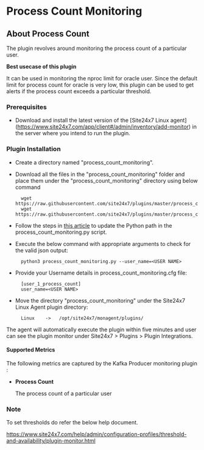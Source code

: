 # **Process Count Monitoring**

## About Process Count
The plugin revolves around monitoring the process count of a particular user. 





**Best usecase of this plugin**

It can be used in monitoring the nproc limit for oracle user. Since the default limit for process count for oracle is very low, this plugin can be used to get alerts if the process count exceeds a particular threshold.



### Prerequisites

- Download and install the latest version of the [Site24x7 Linux agent] (https://www.site24x7.com/app/client#/admin/inventory/add-monitor) in the server where you intend  to run the plugin.

### Plugin Installation

- Create a directory named "process_count_monitoring".

- Download all the files in the "process_count_monitoring" folder and place them under the "process_count_monitoring" directory using below command

		wget https://raw.githubusercontent.com/site24x7/plugins/master/process_count_monitoring/process_count_monitoring.py
		wget https://raw.githubusercontent.com/site24x7/plugins/master/process_count_monitoring/process_count_monitoring.cfg

- Follow the steps in [this article](https://support.site24x7.com/portal/en/kb/articles/updating-python-path-in-a-plugin-script-for-linux-servers) to update the Python path in the process_count_monitoring.py script.

- Execute the below command with appropriate arguments to check for the valid json output:

		python3 process_count_monitoring.py --user_name=<USER NAME> 

- Provide your Username details in process_count_monitoring.cfg file:

		[user_1_process_count]
		user_name=<USER NAME>

- Move the directory "process_count_monitoring" under the Site24x7 Linux Agent plugin directory:

		Linux    ->   /opt/site24x7/monagent/plugins/
		
The agent will automatically execute the plugin within five minutes and user can see the plugin monitor under Site24x7 > Plugins > Plugin Integrations.
  
#### Supported Metrics
The following metrics are captured by the Kafka Producer monitoring plugin :

- **Process Count**

    The process count of a particular user


### Note
To set thresholds do refer the below help document.

https://www.site24x7.com/help/admin/configuration-profiles/threshold-and-availability/plugin-monitor.html



